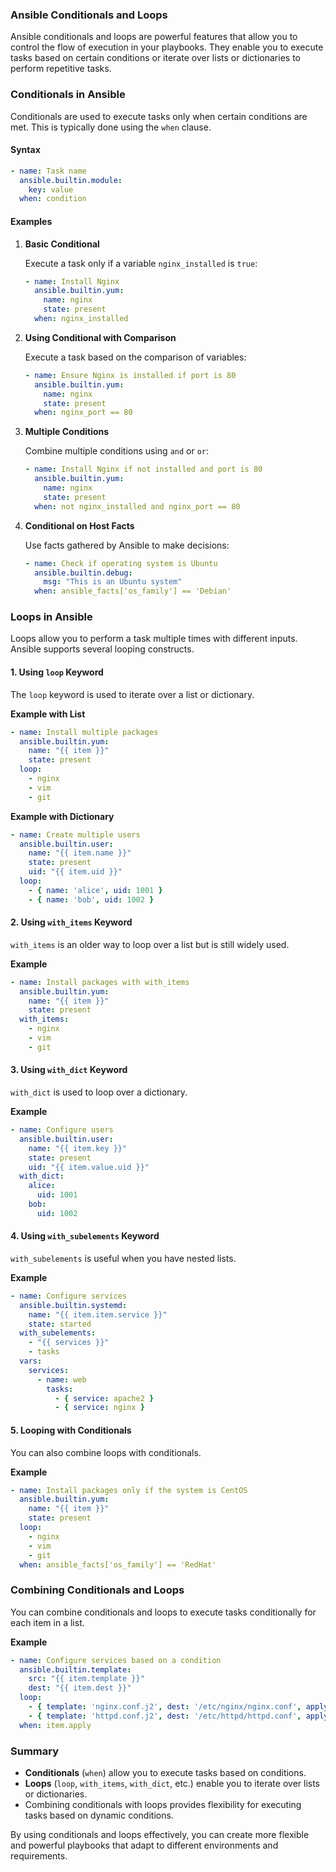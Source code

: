 ### Ansible Conditionals and Loops

Ansible conditionals and loops are powerful features that allow you to control the flow of execution in your playbooks. They enable you to execute tasks based on certain conditions or iterate over lists or dictionaries to perform repetitive tasks.

### Conditionals in Ansible

Conditionals are used to execute tasks only when certain conditions are met. This is typically done using the `when` clause.

#### Syntax

```yaml
- name: Task name
  ansible.builtin.module:
    key: value
  when: condition
```

#### Examples

1. **Basic Conditional**

   Execute a task only if a variable `nginx_installed` is `true`:

   ```yaml
   - name: Install Nginx
     ansible.builtin.yum:
       name: nginx
       state: present
     when: nginx_installed
   ```

2. **Using Conditional with Comparison**

   Execute a task based on the comparison of variables:

   ```yaml
   - name: Ensure Nginx is installed if port is 80
     ansible.builtin.yum:
       name: nginx
       state: present
     when: nginx_port == 80
   ```

3. **Multiple Conditions**

   Combine multiple conditions using `and` or `or`:

   ```yaml
   - name: Install Nginx if not installed and port is 80
     ansible.builtin.yum:
       name: nginx
       state: present
     when: not nginx_installed and nginx_port == 80
   ```

4. **Conditional on Host Facts**

   Use facts gathered by Ansible to make decisions:

   ```yaml
   - name: Check if operating system is Ubuntu
     ansible.builtin.debug:
       msg: "This is an Ubuntu system"
     when: ansible_facts['os_family'] == 'Debian'
   ```

### Loops in Ansible

Loops allow you to perform a task multiple times with different inputs. Ansible supports several looping constructs.

#### 1. **Using `loop` Keyword**

The `loop` keyword is used to iterate over a list or dictionary.

**Example with List**

```yaml
- name: Install multiple packages
  ansible.builtin.yum:
    name: "{{ item }}"
    state: present
  loop:
    - nginx
    - vim
    - git
```

**Example with Dictionary**

```yaml
- name: Create multiple users
  ansible.builtin.user:
    name: "{{ item.name }}"
    state: present
    uid: "{{ item.uid }}"
  loop:
    - { name: 'alice', uid: 1001 }
    - { name: 'bob', uid: 1002 }
```

#### 2. **Using `with_items` Keyword**

`with_items` is an older way to loop over a list but is still widely used.

**Example**

```yaml
- name: Install packages with with_items
  ansible.builtin.yum:
    name: "{{ item }}"
    state: present
  with_items:
    - nginx
    - vim
    - git
```

#### 3. **Using `with_dict` Keyword**

`with_dict` is used to loop over a dictionary.

**Example**

```yaml
- name: Configure users
  ansible.builtin.user:
    name: "{{ item.key }}"
    state: present
    uid: "{{ item.value.uid }}"
  with_dict:
    alice:
      uid: 1001
    bob:
      uid: 1002
```

#### 4. **Using `with_subelements` Keyword**

`with_subelements` is useful when you have nested lists.

**Example**

```yaml
- name: Configure services
  ansible.builtin.systemd:
    name: "{{ item.item.service }}"
    state: started
  with_subelements:
    - "{{ services }}"
    - tasks
  vars:
    services:
      - name: web
        tasks:
          - { service: apache2 }
          - { service: nginx }
```

#### 5. **Looping with Conditionals**

You can also combine loops with conditionals.

**Example**

```yaml
- name: Install packages only if the system is CentOS
  ansible.builtin.yum:
    name: "{{ item }}"
    state: present
  loop:
    - nginx
    - vim
    - git
  when: ansible_facts['os_family'] == 'RedHat'
```

### Combining Conditionals and Loops

You can combine conditionals and loops to execute tasks conditionally for each item in a list.

**Example**

```yaml
- name: Configure services based on a condition
  ansible.builtin.template:
    src: "{{ item.template }}"
    dest: "{{ item.dest }}"
  loop:
    - { template: 'nginx.conf.j2', dest: '/etc/nginx/nginx.conf', apply: true }
    - { template: 'httpd.conf.j2', dest: '/etc/httpd/httpd.conf', apply: false }
  when: item.apply
```

### Summary

- **Conditionals** (`when`) allow you to execute tasks based on conditions.
- **Loops** (`loop`, `with_items`, `with_dict`, etc.) enable you to iterate over lists or dictionaries.
- Combining conditionals with loops provides flexibility for executing tasks based on dynamic conditions.

By using conditionals and loops effectively, you can create more flexible and powerful playbooks that adapt to different environments and requirements.
